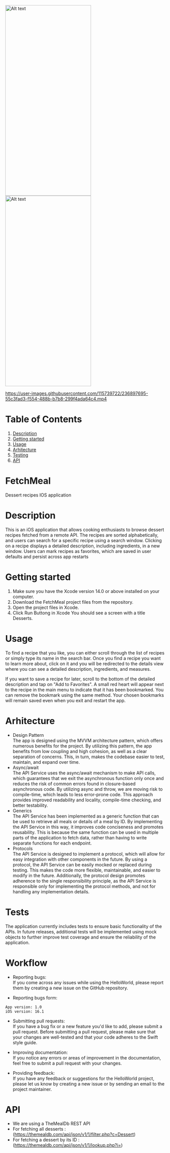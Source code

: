 
<p float="center">
 <img
  src="https://user-images.githubusercontent.com/115739722/236899758-e2e4bdfd-dfde-47f1-908f-a980cdf36cfb.png"
  alt="Alt text"
  title="Optional title"
  style="height:600px; width:270px"
/>
  <img
  src="https://user-images.githubusercontent.com/115739722/236894466-b9fd0d07-41d7-4c39-b844-c39990722f89.png"
  alt="Alt text"
  title="Optional title"
  style="height:600px; width:270px"
/>
</p>

https://user-images.githubusercontent.com/115739722/236897695-55c3fad3-f554-488b-b7b8-299f4ada64c4.mp4


# Table of Contents
1. [Description](#description)
2. [Getting started](#getting-started)
3. [Usage](#usage)
4. [Arhitecture](#arhitecture)
5. [Testing](#tests)
6. [API](#api)
# FetchMeal
Dessert recipes IOS application

# Description
This is an iOS application that allows cooking enthusiasts to browse dessert recipes fetched from a remote API. The recipes are sorted alphabetically, and users can search for a specific recipe using a search window. Clicking on a recipe displays a detailed description, including ingredients, in a new window. Users can mark recipes as favorites, which are saved in user defaults and persist across app restarts

# Getting started
1. Make sure you have the Xcode version 14.0 or above installed on your computer.<br>
2. Download the FetchMeal project files from the repository.<br>
3. Open the project files in Xcode.<br>
4. Click Run Buttong in Xcode
You should see a screen with a title Desserts.<br>

# Usage
To find a recipe that you like, you can either scroll through the list of recipes or simply type its name in the search bar. Once you find a recipe you want to learn more about, click on it and you will be redirected to the details view where you can see a detailed description, ingredients, and measures.

If you want to save a recipe for later, scroll to the bottom of the detailed description and tap on "Add to Favorites". A small red heart will appear next to the recipe in the main menu to indicate that it has been bookmarked. You can remove the bookmark using the same method. Your chosen bookmarks will remain saved even when you exit and restart the app.

# Arhitecture

* Design Pattern<br> 
The app is designed using the MVVM architecture pattern, which offers numerous benefits for the project. By utilizing this 		pattern, the app benefits from low coupling and high cohesion, as well as a clear separation of concerns. This, in turn, makes the codebase easier to test, maintain, and expand over time.
* Async/await<br> 
The API Service uses the async/await mechanism to make API calls, which guarantees that we exit the asynchronous function only once and reduces the risk of common errors found in closure-based asynchronous code. By utilizing async and throw, we are moving risk to compile-time, which leads to less error-prone code. This approach provides improved readability and locality, compile-time checking, and better testability.
* Generics<br> 
The API Service has been implemented as a generic function that can be used to retrieve all meals or details of a meal by ID. By implementing the API Service in this way, it improves code conciseness and promotes reusability. This is because the same function can be used in multiple parts of the application to fetch data, rather than having to write separate functions for each endpoint.
* Protocols<br> 
The API Service is designed to implement a protocol, which will allow for easy integration with other components in the future. By using a protocol, the API Service can be easily mocked or replaced during testing. This makes the code more flexible, maintainable, and easier to modify in the future. Additionally, the protocol design promotes adherence to the single responsibility principle, as the API Service is responsible only for implementing the protocol methods, and not for handling any implementation details.

# Tests

The application currently includes tests to ensure basic functionality of the APIs. In future releases, additional tests will be implemented using mock objects to further improve test coverage and ensure the reliability of the application.


# Workflow

* Reporting bugs:<br> 
If you come across any issues while using the HelloWorld, please report them by creating a new issue on the GitHub repository.

* Reporting bugs form: <br> 
```
App version: 1.0
iOS version: 16.1
```
* Submitting pull requests: <br> 
If you have a bug fix or a new feature you'd like to add, please submit a pull request. Before submitting a pull request, 
please make sure that your changes are well-tested and that your code adheres to the Swift style guide.

* Improving documentation: <br> 
If you notice any errors or areas of improvement in the documentation, feel free to submit a pull request with your changes.

* Providing feedback:<br> 
If you have any feedback or suggestions for the HelloWorld project, please let us know by creating a new issue or by sending an email to the project maintainer.

# API 
* We are using a TheMealDb REST API
* For fetching all desserts : (https://themealdb.com/api/json/v1/1/filter.php?c=Dessert)
* For fetching a dessert by its ID : (https://themealdb.com/api/json/v1/1/lookup.php?i=)
